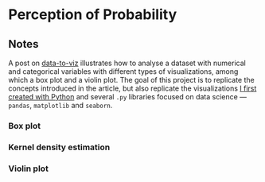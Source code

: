 # Perception of Probability

<!-- ## [Live Demo](LIVE_DEMO_URL) -->

## Notes

A post on [data-to-viz](https://www.data-to-viz.com/story/OneNumOneCatSeveralObs.html) illustrates how to analyse a dataset with numerical and categorical variables with different types of visualizations, among which a box plot and a violin plot. The goal of this project is to replicate the concepts introduced in the article, but also replicate the visualizations [I first created with Python](https://replit.com/@borntofrappe/Perception-of-probability) and several `.py` libraries focused on data science — `pandas`, `matplotlib` and `seaborn`.

### Box plot

### Kernel density estimation

### Violin plot
